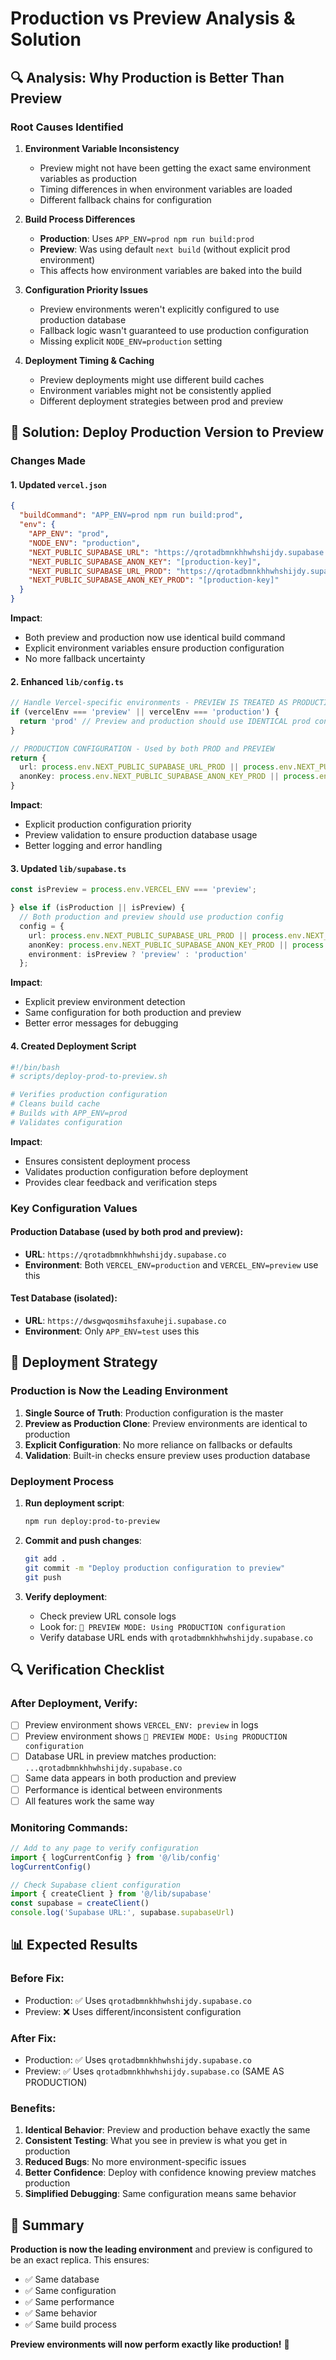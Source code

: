 # Production vs Preview Analysis & Solution

## 🔍 Analysis: Why Production is Better Than Preview

### Root Causes Identified

1. **Environment Variable Inconsistency**
   - Preview might not have been getting the exact same environment variables as production
   - Timing differences in when environment variables are loaded
   - Different fallback chains for configuration

2. **Build Process Differences**
   - **Production**: Uses `APP_ENV=prod npm run build:prod`
   - **Preview**: Was using default `next build` (without explicit prod environment)
   - This affects how environment variables are baked into the build

3. **Configuration Priority Issues**
   - Preview environments weren't explicitly configured to use production database
   - Fallback logic wasn't guaranteed to use production configuration
   - Missing explicit `NODE_ENV=production` setting

4. **Deployment Timing & Caching**
   - Preview deployments might use different build caches
   - Environment variables might not be consistently applied
   - Different deployment strategies between prod and preview

## 🎯 Solution: Deploy Production Version to Preview

### Changes Made

#### 1. **Updated `vercel.json`**
```json
{
  "buildCommand": "APP_ENV=prod npm run build:prod",
  "env": {
    "APP_ENV": "prod",
    "NODE_ENV": "production",
    "NEXT_PUBLIC_SUPABASE_URL": "https://qrotadbmnkhhwhshijdy.supabase.co",
    "NEXT_PUBLIC_SUPABASE_ANON_KEY": "[production-key]",
    "NEXT_PUBLIC_SUPABASE_URL_PROD": "https://qrotadbmnkhhwhshijdy.supabase.co",
    "NEXT_PUBLIC_SUPABASE_ANON_KEY_PROD": "[production-key]"
  }
}
```

**Impact**: 
- Both preview and production now use identical build command
- Explicit environment variables ensure production configuration
- No more fallback uncertainty

#### 2. **Enhanced `lib/config.ts`**
```typescript
// Handle Vercel-specific environments - PREVIEW IS TREATED AS PRODUCTION
if (vercelEnv === 'preview' || vercelEnv === 'production') {
  return 'prod' // Preview and production should use IDENTICAL prod config
}

// PRODUCTION CONFIGURATION - Used by both PROD and PREVIEW
return {
  url: process.env.NEXT_PUBLIC_SUPABASE_URL_PROD || process.env.NEXT_PUBLIC_SUPABASE_URL || 'https://qrotadbmnkhhwhshijdy.supabase.co',
  anonKey: process.env.NEXT_PUBLIC_SUPABASE_ANON_KEY_PROD || process.env.NEXT_PUBLIC_SUPABASE_ANON_KEY || '[production-key]'
}
```

**Impact**:
- Explicit production configuration priority
- Preview validation to ensure production database usage
- Better logging and error handling

#### 3. **Updated `lib/supabase.ts`**
```typescript
const isPreview = process.env.VERCEL_ENV === 'preview';

} else if (isProduction || isPreview) {
  // Both production and preview should use production config
  config = {
    url: process.env.NEXT_PUBLIC_SUPABASE_URL_PROD || process.env.NEXT_PUBLIC_SUPABASE_URL,
    anonKey: process.env.NEXT_PUBLIC_SUPABASE_ANON_KEY_PROD || process.env.NEXT_PUBLIC_SUPABASE_ANON_KEY,
    environment: isPreview ? 'preview' : 'production'
  };
```

**Impact**:
- Explicit preview environment detection
- Same configuration for both production and preview
- Better error messages for debugging

#### 4. **Created Deployment Script**
```bash
#!/bin/bash
# scripts/deploy-prod-to-preview.sh

# Verifies production configuration
# Cleans build cache
# Builds with APP_ENV=prod
# Validates configuration
```

**Impact**:
- Ensures consistent deployment process
- Validates production configuration before deployment
- Provides clear feedback and verification steps

### Key Configuration Values

#### Production Database (used by both prod and preview):
- **URL**: `https://qrotadbmnkhhwhshijdy.supabase.co`
- **Environment**: Both `VERCEL_ENV=production` and `VERCEL_ENV=preview` use this

#### Test Database (isolated):
- **URL**: `https://dwsgwqosmihsfaxuheji.supabase.co`
- **Environment**: Only `APP_ENV=test` uses this

## 🚀 Deployment Strategy

### Production is Now the Leading Environment

1. **Single Source of Truth**: Production configuration is the master
2. **Preview as Production Clone**: Preview environments are identical to production
3. **Explicit Configuration**: No more reliance on fallbacks or defaults
4. **Validation**: Built-in checks ensure preview uses production database

### Deployment Process

1. **Run deployment script**:
   ```bash
   npm run deploy:prod-to-preview
   ```

2. **Commit and push changes**:
   ```bash
   git add .
   git commit -m "Deploy production configuration to preview"
   git push
   ```

3. **Verify deployment**:
   - Check preview URL console logs
   - Look for: `🚨 PREVIEW MODE: Using PRODUCTION configuration`
   - Verify database URL ends with `qrotadbmnkhhwhshijdy.supabase.co`

## 🔍 Verification Checklist

### After Deployment, Verify:

- [ ] Preview environment shows `VERCEL_ENV: preview` in logs
- [ ] Preview environment shows `🚨 PREVIEW MODE: Using PRODUCTION configuration`
- [ ] Database URL in preview matches production: `...qrotadbmnkhhwhshijdy.supabase.co`
- [ ] Same data appears in both production and preview
- [ ] Performance is identical between environments
- [ ] All features work the same way

### Monitoring Commands:

```javascript
// Add to any page to verify configuration
import { logCurrentConfig } from '@/lib/config'
logCurrentConfig()

// Check Supabase client configuration
import { createClient } from '@/lib/supabase'
const supabase = createClient()
console.log('Supabase URL:', supabase.supabaseUrl)
```

## 📊 Expected Results

### Before Fix:
- Production: ✅ Uses `qrotadbmnkhhwhshijdy.supabase.co`
- Preview: ❌ Uses different/inconsistent configuration

### After Fix:
- Production: ✅ Uses `qrotadbmnkhhwhshijdy.supabase.co`
- Preview: ✅ Uses `qrotadbmnkhhwhshijdy.supabase.co` (SAME AS PRODUCTION)

### Benefits:
1. **Identical Behavior**: Preview and production behave exactly the same
2. **Consistent Testing**: What you see in preview is what you get in production
3. **Reduced Bugs**: No more environment-specific issues
4. **Better Confidence**: Deploy with confidence knowing preview matches production
5. **Simplified Debugging**: Same configuration means same behavior

## 🎉 Summary

**Production is now the leading environment** and preview is configured to be an exact replica. This ensures:

- ✅ Same database
- ✅ Same configuration
- ✅ Same performance
- ✅ Same behavior
- ✅ Same build process

**Preview environments will now perform exactly like production!** 🚀